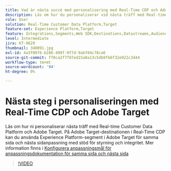 ```yaml
---
title: Vad är nästa succé med personalisering med Real-Time CDP och Adobe Target?
description: Läs om hur du personaliserar vid nästa träff med Real-time Customer Data Platform (CDP) och Adobe Target.
role: User
solution: Real-Time Customer Data Platform,Target
feature-set: Experience Platform,Target
feature: Integrations,Segments,Web SDK,Destinations,Datastreams,Audiences,Experience Targeting
level: Intermediate
jira: KT-9629
thumbnail: 340091.jpg
exl-id: 4a3f0976-b286-499f-9f7d-9abf04c78ca6
source-git-commit: ff0ca2f7f87ed15a8a13c5db9fb6f32e922c3d44
workflow-type: tm+mt
source-wordcount: '94'
ht-degree: 0%

---
```


# Nästa steg i personaliseringen med Real-Time CDP och Adobe Target

Läs om hur ni personaliserar nästa träff med Real-time Customer Data Platform och Adobe Target. På Adobe Target-destinationen i Real-Time CDP kan du använda Experience Platform-segment i Adobe Target för samma sida och nästa sidanpassning med stöd för styrning och integritet. Mer information finns i [Konfigurera anpassningsmål för anpassningsdokumentation för samma sida och nästa sida](https://experienceleague.adobe.com/docs/experience-platform/destinations/ui/activate/configure-personalization-destinations.html)

>[!VIDEO](https://video.tv.adobe.com/v/340091?quality=12&learn=on)

